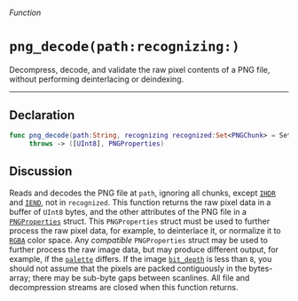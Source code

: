 ###### Function

# `png_decode(path:recognizing:)`

Decompress, decode, and validate the raw pixel contents of a PNG file, without performing deinterlacing or deindexing.

------

## Declaration

````swift
func png_decode(path:String, recognizing recognized:Set<PNGChunk> = Set([.IDAT])) 
     throws -> ([UInt8], PNGProperties)
````

## Discussion

Reads and decodes the PNG file at `path`, ignoring all chunks, except [`IHDR`](pngchunk.md#case-ihdr) and [`IEND`](pngchunk.md#case-iend), not in `recognized`. This function returns the raw pixel data in a buffer of `UInt8` bytes, and the other attributes of the PNG file in a [`PNGProperties`](pngproperties.md) struct. This `PNGProperties` struct must be used to further process the raw pixel data, for example, to deinterlace it, or normalize it to [`RGBA`](rgba.md) color space. Any *compatible* `PNGProperties` struct may be used to further process the raw image data, but may produce different output, for example, if the [`palette`](pngproperties.md#var-palettergbauint8--get-) differs. If the image [`bit_depth`](pngproperties.md#let-bit_depthint) is less than `8`, you should not assume that the pixels are packed contiguously in the bytes-array; there may be sub-byte gaps between scanlines. All file and decompression streams are closed when this function returns.
